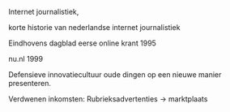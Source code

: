 
Internet journalistiek,

korte historie van nederlandse internet journalistiek

Eindhovens dagblad eerse online krant 1995

nu.nl 1999


Defensieve innovatiecultuur
oude dingen op een nieuwe manier presenteren.

Verdwenen inkomsten:
Rubrieksadvertenties -> marktplaats

